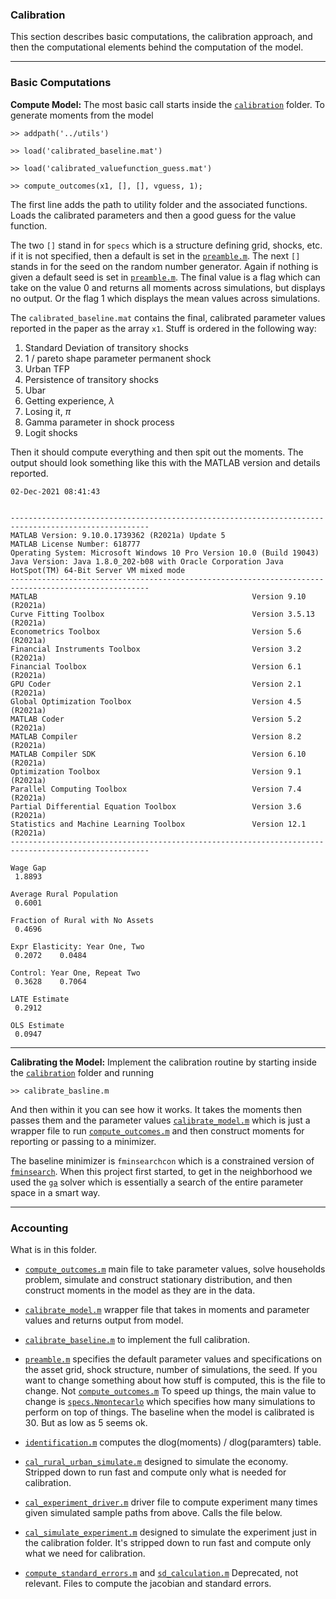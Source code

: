 ### Calibration

This section describes basic computations, the calibration approach, and then the computational elements behind the computation of the model.

---

### Basic Computations

**Compute Model:** The most basic call starts inside the [``calibration``](../calibration) folder. To generate moments from the model

```
>> addpath('../utils')

>> load('calibrated_baseline.mat')

>> load('calibrated_valuefunction_guess.mat')

>> compute_outcomes(x1, [], [], vguess, 1);
```
The first line adds the path to utility folder and the associated functions. Loads the calibrated parameters and then a good guess for the value function.

The two ``[]`` stand in for ``specs`` which is a structure defining grid, shocks, etc. if it is not specified, then a default is set in the [``preamble.m``](../preamble.m). The next ``[]`` stands in for the seed on the random number generator. Again if nothing is given a default seed is set in [``preamble.m``](../preamble.m). The  final value is a flag which can take on the value 0 and returns all moments across simulations, but displays no output. Or the flag 1 which displays the mean values across simulations.

The ``calibrated_baseline.mat`` contains the final, calibrated parameter values reported in the paper as the array ``x1``. Stuff is ordered in the following way:

1. Standard Deviation of transitory shocks
2. 1 / pareto shape parameter permanent shock
3. Urban TFP
4. Persistence of transitory shocks
5. Ubar
6. Getting experience, $\lambda$
7. Losing it, $\pi$
8. Gamma parameter in shock process
9. Logit shocks


Then it should compute everything and then spit out the moments. The output should look something like this with the MATLAB version and details reported.

```
02-Dec-2021 08:41:43


-----------------------------------------------------------------------------------------------------
MATLAB Version: 9.10.0.1739362 (R2021a) Update 5
MATLAB License Number: 618777
Operating System: Microsoft Windows 10 Pro Version 10.0 (Build 19043)
Java Version: Java 1.8.0_202-b08 with Oracle Corporation Java HotSpot(TM) 64-Bit Server VM mixed mode
-----------------------------------------------------------------------------------------------------
MATLAB                                                Version 9.10        (R2021a)
Curve Fitting Toolbox                                 Version 3.5.13      (R2021a)
Econometrics Toolbox                                  Version 5.6         (R2021a)
Financial Instruments Toolbox                         Version 3.2         (R2021a)
Financial Toolbox                                     Version 6.1         (R2021a)
GPU Coder                                             Version 2.1         (R2021a)
Global Optimization Toolbox                           Version 4.5         (R2021a)
MATLAB Coder                                          Version 5.2         (R2021a)
MATLAB Compiler                                       Version 8.2         (R2021a)
MATLAB Compiler SDK                                   Version 6.10        (R2021a)
Optimization Toolbox                                  Version 9.1         (R2021a)
Parallel Computing Toolbox                            Version 7.4         (R2021a)
Partial Differential Equation Toolbox                 Version 3.6         (R2021a)
Statistics and Machine Learning Toolbox               Version 12.1        (R2021a)
-----------------------------------------------------------------------------------------------------

Wage Gap
 1.8893

Average Rural Population
 0.6001

Fraction of Rural with No Assets
 0.4696

Expr Elasticity: Year One, Two
 0.2072    0.0484

Control: Year One, Repeat Two
 0.3628    0.7064

LATE Estimate
 0.2912

OLS Estimate
 0.0947
```

---

**Calibrating the Model:** Implement the calibration routine by starting inside the [``calibration``](../calibration) folder and running
```
>> calibrate_basline.m
```
And then within it you can see how it works. It takes the moments then passes them and the parameter values [``calibrate_model.m``](../calibrate_model.m) which is just a wrapper file to run [``compute_outcomes.m``](../compute_outcomes.m) and then construct moments for reporting or passing to a minimizer.

The baseline minimizer is ``fminsearchcon`` which is a constrained version of [``fminsearch``](https://www.mathworks.com/help/matlab/ref/fminsearch.html).  When this project first started, to get in the neighborhood we used the [``ga``](https://www.mathworks.com/help/gads/ga.html) solver which is essentially a search of the entire parameter space in a smart way.

---

### Accounting

What is in this folder.

- [``compute_outcomes.m``](../compute_outcomes.m) main file to take parameter values, solve households problem, simulate and construct stationary distribution, and then construct moments in the model as they are in the data.

- [``calibrate_model.m``](../calibrate_model.m) wrapper file that takes in moments and parameter values and returns output from model.

- [``calibrate_baseline.m``](../calibrate_baseline.m) to implement the full calibration.

- [``preamble.m``](../preamble.m) specifies the default parameter values and specifications on the asset grid, shock structure, number of simulations, the seed. If you want to change something about how stuff is computed, this is the file to change. Not [``compute_outcomes.m``](../compute_outcomes.m) To speed up things, the main value to change is [``specs.Nmontecarlo``](https://github.com/mwaugh0328/final_migration/blob/bfafac24e1fcb9ee0ccd8122d412a053e69cc210/calibration/preamble.m#L68) which specifies how many simulations to perform on top of things. The baseline when the model is calibrated is 30. But as low as 5 seems ok.

- [``identification.m``](../identification.m) computes the dlog(moments) / dlog(paramters) table.

- [``cal_rural_urban_simulate.m``](../cal_rural_urban_simulate.m) designed to simulate the economy. Stripped down to run fast and compute only what is needed for calibration.

- [``cal_experiment_driver.m``](../cal_experiment_driver.m) driver file to compute experiment many times given simulated sample paths from above. Calls the file below.

- [``cal_simulate_experiment.m``](../cal_simulate_experiment.m) designed to simulate the experiment just in the calibration folder. It's stripped down to run fast and compute only what we need for calibration.

- [``compute_standard_errors.m``](../compute_standard_errors.m) and [``sd_calculation.m``](../sd_calculation.m) Deprecated, not relevant. Files to compute the jacobian and standard errors.  
